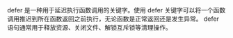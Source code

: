 defer 是一种用于延迟执行函数调用的关键字。使用 defer 关键字可以将一个函数调用推迟到所在函数返回之前执行，无论函数是正常返回还是发生异常。
defer 语句通常用于释放资源、关闭文件、解锁互斥锁等清理操作。